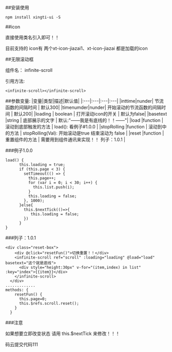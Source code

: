 ##安装使用

```shell
npm install xingti-ui -S
```


##icon 

直接使用类名引入即可！！

目前支持的 icon有 两个xt-icon-jiazai1、xt-icon-jiazai 都是加载的icon

##无限滚动框

组件名： infinite-scroll

引用方法:
```
<infinite-scroll></infinite-scroll>
```

##参数变量:
|变量|类型|描述|默认值|
|:---|:---|:---|:---|
|inttime|nunder|        节流函数的间隔时间 |    默认300|
|timenumder|nunder|     开始滚动的节流函数的间隔时间 |    默认200|
|loading  | boolean  |  打开滚动icon的开关 |    默认为false|
|basetext  |string    | 底部展示的文字    |         默认:"——我是有底线的！！——"|
|load      |function |  滚动到底部触发的方法   | load(): 看例子#1.0.0 |
|stopRolling      |function |  滚动到中的方法   | stopRolling(Val): 开始滚动是true  结束滚动为 false |
|reset      |function |  重置组件的方法  | 需要用到组件通讯来实现！！ 列子：1.0.1 |

###例子1.0.0
```
load() {
      this.loading = true;
      if (this.page < 3) {
        setTimeout(() => {
          this.page++;
          for (var i = 0; i < 30; i++) {
            this.list.push(i);
          }
          this.loading = false;
        }, 1000);
      }else{
        this.$nextTick(()=>{
           this.loading = false;
        })
      }
}
```
###列子：1.0.1
```
<div class="reset-box">
    <div @click="resetFun()">切换重置！！</div>
    <infinite-scroll ref="scroll" :loading="loading" @load="load" basetext="这个就是底线">
      <div style="height:30px" v-for="(item,index) in list" :key="index">{{item}}</div>
    </infinite-scroll>
  </div>
.............
methods: {
    resetFun() {
      this.page=0;
      this.$refs.scroll.reset();
    }
  }

```


###注意 

如果想要立即改变状态  请用  this.$nextTick  来修改！！！

码云提交代码111
